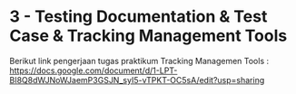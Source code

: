 # 3 - Testing Documentation & Test Case & Tracking Management Tools

Berikut link pengerjaan tugas praktikum Tracking Managemen Tools :
https://docs.google.com/document/d/1-LPT-BI8Q8dWJNoWJaemP3GSJN_syI5-vTPKT-OC5sA/edit?usp=sharing